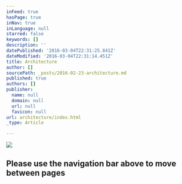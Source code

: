 ```yaml
---
inFeed: true
hasPage: true
inNav: true
inLanguage: null
starred: false
keywords: []
description: ''
datePublished: '2016-03-04T22:31:25.841Z'
dateModified: '2016-03-04T22:31:14.451Z'
title: Architecture
author: []
sourcePath: _posts/2016-02-23-architecture.md
published: true
authors: []
publisher:
  name: null
  domain: null
  url: null
  favicon: null
url: architecture/index.html
_type: Article

---
```

![](https://s3-us-west-2.amazonaws.com/the-grid-img/p/0b323ca68c0c9e6985a5dd1978cefccbc182987d.jpg)

## Please use the navigation bar above to move between pages